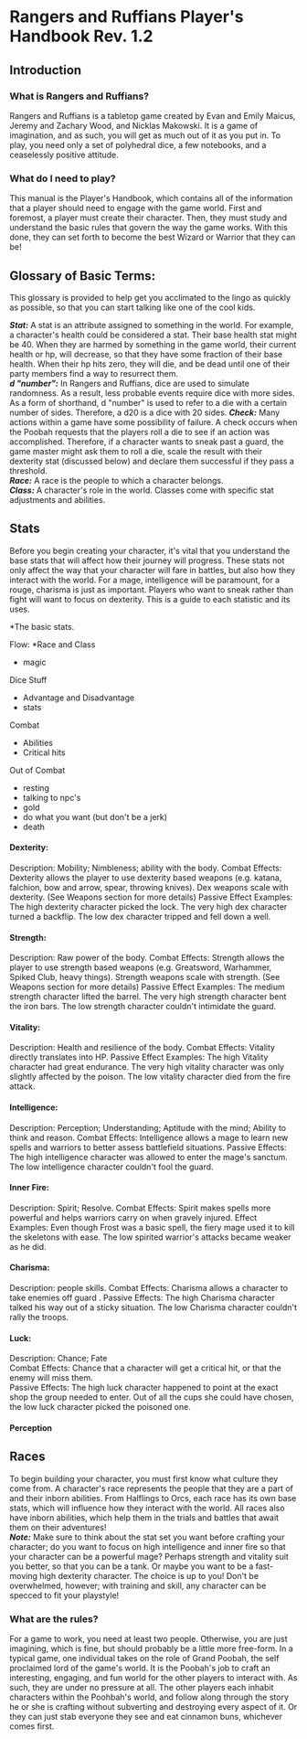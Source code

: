 # Rangers and Ruffians Player's Handbook Rev. 1.2

## Introduction
### What is Rangers and Ruffians?
Rangers and Ruffians is a tabletop game created by Evan and Emily Maicus, Jeremy and Zachary Wood, and Nicklas Makowski. It is a game of imagination, and as such, you will get as much out of it as you put in. To play, you need only a set of polyhedral dice, a few notebooks, and a ceaselessly positive attitude.

### What do I need to play?
This manual is the Player's Handbook, which contains all of the information that a player should need to engage with the game world. First and foremost, a player must create their character. Then, they must study and understand the basic rules that govern the way the game works. With this done, they can set forth to become the best Wizard or Warrior that they can be!

## Glossary of Basic Terms:
This glossary is provided to help get you acclimated to the lingo as quickly as possible, so that you can start talking like one of the cool kids.

**_Stat:_** A stat is an attribute assigned to something in the world. For example, a character's health could be considered a stat. Their base health stat might be 40. When they are harmed by something in the game world, their current health or hp, will decrease, so that they have some fraction of their base health. When their hp hits zero, they will die, and be dead until one of their party members find a way to resurrect them.  
**_d "number":_** In Rangers and Ruffians, dice are used to simulate randomness. As a result, less probable events require dice with more sides. As a form of shorthand, d "number" is used to refer to a die with a certain number of sides. Therefore, a d20 is a dice with 20 sides.
**_Check:_** Many actions within a game have some possibility of failure. A check occurs when the Poobah requests that the players roll a die to see if an action was accomplished. Therefore, if a character wants to sneak past a guard, the game master might ask them to roll a die, scale the result with their dexterity stat (discussed below) and declare them successful if they pass a threshold.  
**_Race:_** A race is the people to which a character belongs.  
**_Class:_** A character's role in the world. Classes come with specific stat adjustments and abilities.  

## Stats
Before you begin creating your character, it's vital that you understand the base stats that will affect how their journey will progress. These stats not only affect the way that your character will fare in battles, but also how they interact with the world. For a mage, intelligence will be paramount, for a rouge, charisma is just as important. Players who want to sneak rather than fight will want to focus on dexterity. This is a guide to each statistic and its uses.

*The basic stats. 

Flow:
*Race and Class

* magic

Dice Stuff 
* Advantage and Disadvantage 
* stats

Combat 
* Abilities 
* Critical hits 

 Out of Combat
 * resting
 * talking to npc's
 * gold
 * do what you want (but don't be a jerk)
 * death

#### Dexterity:
Description: Mobility; Nimbleness; ability with the body.
Combat Effects: Dexterity allows the player to use dexterity based weapons (e.g. katana, falchion, bow and arrow, spear, throwing knives). Dex weapons scale with dexterity. (See Weapons section for more details)
Passive Effect Examples: The high dexterity character picked the lock. The very high dex character turned a backflip. The low dex character tripped and fell down a well.
#### Strength:
Description: Raw power of the body.
Combat Effects: Strength allows the player to use strength based weapons (e.g. Greatsword, Warhammer, Spiked Club, heavy things). Strength weapons scale with strength. (See Weapons section for more details)
Passive Effect Examples: The medium strength character lifted the barrel.  The very high strength character bent the iron bars. The low strength character couldn't intimidate the guard.
#### Vitality:
Description: Health and resilience of the body.
Combat Effects: Vitality directly translates into HP.
Passive Effect Examples: The high Vitality character had great endurance. The very high vitality character was only slightly affected by the poison. The low vitality character died from the fire attack.
#### Intelligence:
Description: Perception; Understanding; Aptitude with the mind; Ability to think and reason.
Combat Effects: Intelligence allows a mage to learn new spells and warriors to better assess battlefield situations.
Passive Effects: The high intelligence character was allowed to enter the mage's sanctum. The low intelligence character couldn't fool the guard.
#### Inner Fire:
Description: Spirit; Resolve.
Combat Effects: Spirit makes spells more powerful and helps warriors carry on when gravely injured.
Effect Examples: Even though Frost was a basic spell, the fiery mage used it to kill the skeletons with ease. The low spirited warrior's attacks became weaker as he did.
#### Charisma:
Description: people skills.
Combat Effects: Charisma allows a character to take enemies off guard  .
Passive Effects: The high Charisma character talked his way out of a sticky  situation. The low Charisma character couldn't rally the troops.   
#### Luck:
Description: Chance; Fate  
Combat Effects: Chance that a character will get a critical hit, or that the enemy will miss them.   
Passive Effects: The high luck character happened to point at the exact shop the group needed to enter. Out of all the cups she could have chosen, the low luck character picked the poisoned one.  
#### Perception

## Races
To begin building your character, you must first know what culture they come from. A character's race represents the people that they are a part of and their inborn abilities. From Halflings to Orcs, each race has its own base stats, which will influence how they interact with the world. All races also have inborn abilities, which help them in the trials and battles that await them on their adventures!   
**_Note:_** Make sure to think about the stat set you want before crafting your character; do you want to focus on high intelligence and inner fire so that your character can be a powerful mage? Perhaps strength and vitality suit you better, so that you can be a tank. Or maybe you want to be a fast-moving high dexterity character. The choice is up to you! Don't be overwhelmed, however; with training and skill, any character can be specced to fit your playstyle!  










### What are the rules?
For a game to work, you need at least two people. Otherwise, you are just imagining, which is fine, but should probably be a little more free-form. In a typical game, one individual takes on the role of Grand Poobah, the self proclaimed lord of the game's world. It is the Poobah's job to craft an interesting, engaging, and fun world for the other players to interact with. As such, they are under no pressure at all. The other players each inhabit characters within the Poohbah's world, and follow along through the story he or she is crafting without subverting and destroying every aspect of it. Or they can just stab everyone they see and eat cinnamon buns, whichever comes first.

